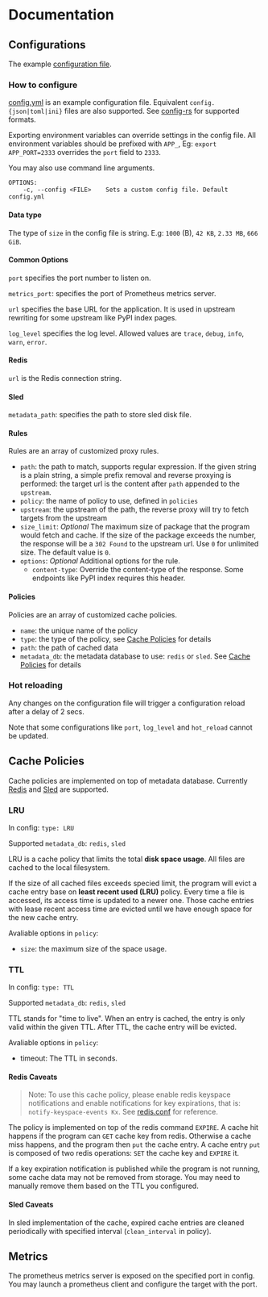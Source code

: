 # Documentation

## Configurations

The example [configuration file](../config.yml).

### How to configure

[config.yml](config.yml) is an example configuration file. Equivalent `config.{json|toml|ini}` files are also supported.
See [config-rs](https://github.com/mehcode/config-rs) for supported formats.

Exporting environment variables can override settings in the config file. All environment variables should be prefixed with `APP_`, Eg: `export APP_PORT=2333` overrides the `port` field to `2333`.

You may also use command line arguments.

```text
OPTIONS:
    -c, --config <FILE>    Sets a custom config file. Default config.yml
```

#### Data type

The type of `size` in the config file is string. E.g: `1000` (B), `42 KB`, `2.33 MB`, `666 GiB`.

#### Common Options

`port` specifies the port number to listen on.

`metrics_port`: specifies the port of Prometheus metrics server.

`url` specifies the base URL for the application. It is used in upstream rewriting for some upstream like PyPI index pages.

`log_level` specifies the log level. Allowed values are `trace`, `debug`, `info`, `warn`, `error`.

#### Redis

`url` is the Redis connection string.

#### Sled

`metadata_path`: specifies the path to store sled disk file.

#### Rules

Rules are an array of customized proxy rules.

- `path`: the path to match, supports regular expression. If the given string is a plain string, a simple prefix removal and reverse proxying is performed: the target url is the content after `path` appended to the `upstream`.
- `policy`: the name of policy to use, defined in `policies`
- `upstream`: the upstream of the path, the reverse proxy will try to fetch targets from the upstream
- `size_limit`: *Optional* The maximum size of package that the program would fetch and cache. If the size of the package exceeds the number, the response will be a `302 Found` to the upstream url. Use `0` for unlimited size. The default value is `0`.
- `options`: *Optional* Additional options for the rule.
  - `content-type`: Override the content-type of the response. Some endpoints like PyPI index requires this header.

#### Policies

Policies are an array of customized cache policies.

- `name`: the unique name of the policy
- `type`: the type of the policy, see [Cache Policies](#cache-policies) for details
- `path`: the path of cached data
- `metadata_db`: the metadata database to use: `redis` or `sled`. See [Cache Policies](#cache-policies) for details

### Hot reloading

Any changes on the configuration file will trigger a configuration reload after a delay of 2 secs.

Note that some configurations like `port`, `log_level` and `hot_reload` cannot be updated.

## Cache Policies

Cache policies are implemented on top of metadata database. Currently [Redis](https://redis.io) and [Sled](https://github.com/spacejam/sled) are supported.

### LRU

In config: `type: LRU`

Supported `metadata_db`: `redis`, `sled`

LRU is a cache policy that limits the total **disk space usage**. All files are cached to the local filesystem.

If the size of all cached files exceeds specied limit, the program will evict a cache entry base on **least recent used (LRU)** policy.
Every time a file is accessed, its access time is updated to a newer one. Those cache entries with lease recent access time are evicted until we have enough space for the new cache entry.

Avaliable options in `policy`:
- `size`: the maximum size of the space usage.

### TTL

In config: `type: TTL`

Supported `metadata_db`: `redis`, `sled`

TTL stands for "time to live". When an entry is cached, the entry is only valid within the given TTL. After TTL, the cache entry will be evicted.

Avaliable options in `policy`:
- timeout: The TTL in seconds.

#### Redis Caveats

> Note: To use this cache policy, please enable redis keyspace notifications and enable notifications for key expirations, that is: `notify-keyspace-events Kx`. See [redis.conf](../redis.conf) for reference.

The policy is implemented on top of the redis command `EXPIRE`.
A cache hit happens if the program can `GET` cache key from redis. Otherwise a cache miss happens, and the program then `put` the cache entry.
A cache entry `put` is composed of two redis operations: `SET` the cache key and `EXPIRE` it.

If a key expiration notification is published while the program is not running, some cache data may not be removed from storage. You may need to manually remove them based on the TTL you configured.

#### Sled Caveats

In sled implementation of the cache, expired cache entries are cleaned periodically with specified interval (`clean_interval` in policy).

## Metrics

The prometheus metrics server is exposed on the specified port in config. You may launch a prometheus client and configure the target with the port.
